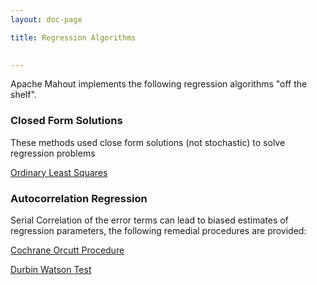 ```yaml
---
layout: doc-page

title: Regression Algorithms

    
---
```


Apache Mahout implements the following regression algorithms "off the shelf".

### Closed Form Solutions

These methods used close form solutions (not stochastic) to solve regression problems

[Ordinary Least Squares](ols.html)

### Autocorrelation Regression

Serial Correlation of the error terms can lead to biased estimates of regression parameters, the following remedial procedures are provided:

[Cochrane Orcutt Procedure](serial-correlation/cochrane-orcutt.html)

[Durbin Watson Test](serial-correlation/dw-test.html)
